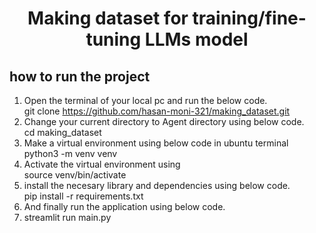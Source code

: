 <h1 align="center">
Making dataset for training/fine-tuning LLMs model
</h1>

## how to run the project  
1. Open the terminal of your local pc and run the below code.  
   git clone https://github.com/hasan-moni-321/making_dataset.git  
2. Change your current directory to Agent directory using below code.    
   cd making_dataset  
3. Make a virtual environment using below code in ubuntu terminal  
   python3 -m venv venv  
4. Activate the virtual environment using  
   source venv/bin/activate  
5. install the necesary library and dependencies using below code.   
   pip install -r requirements.txt  
6. And finally run the application using below code.  
7. streamlit run main.py      


